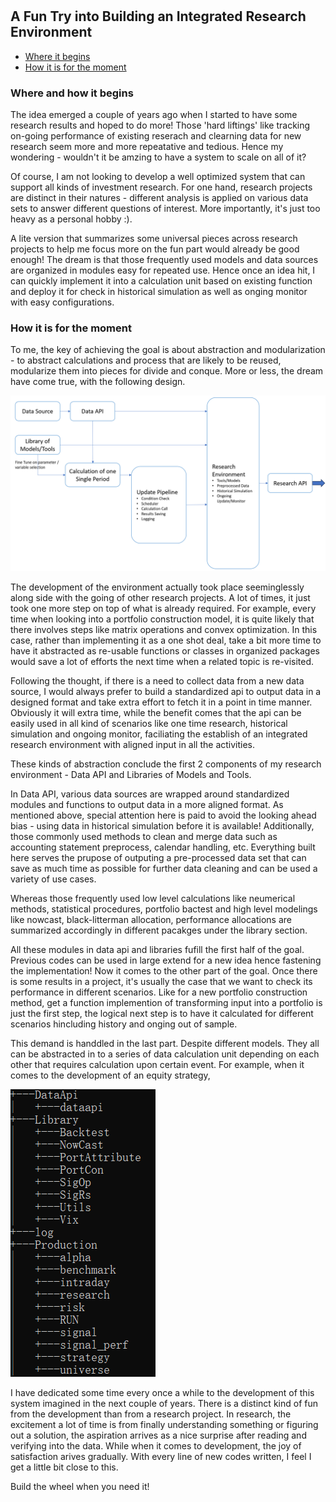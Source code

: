 #

## A Fun Try into Building an Integrated Research Environment

- [Where it begins](#beg)
- [How it is for the moment](#now)

### Where and how it begins <a name="beg"></a>

The idea emerged a couple of years ago when I started to have some research results and hoped to do more! Those 'hard liftings' like tracking on-going performance of existing reserach and clearning data for new research seem more and more repeatative and tedious. Hence my wondering - wouldn't it be amzing to have a system to scale on all of it?

Of course, I am not looking to develop a well optimized system that can support all kinds of investment research. For one hand, research projects are distinct in their natures - different analysis is applied on various data sets to answer different questions of interest. More importantly, it's just too heavy as a personal hobby :). 

A lite version that summarizes some universal pieces across research projects to help me focus more on the fun part would already be good enough! The dream is that those frequently used models and data sources are organized in modules easy for repeated use. Hence once an idea hit, I can quickly implement it into a calculation unit based on existing function and deploy it for check in historical simulation as well as onging monitor with easy configurations.


### How it is for the moment <a name="now"></a>

To me, the key of achieving the goal is about abstraction and modularization - to abstract calculations and process that are likely to be reused, modularize them into pieces for divide and conque.  More or less, the dream have come true, with the following design. 

![Structure](https://raw.githubusercontent.com/SkyBlueRW/SkyBlueRW.github.io/main/_posts/asset/environment_structure.png)

The development of the environment actually took place seeminglessly along side with the going of other research projects. A lot of times, it just took one more step on top of what is already required. For example, every time when looking into a portfolio construction model, it is quite likely that there involves steps like matrix operations and convex optimization. In this case, rather than implementing it as a one shot deal, take a bit more time to have it abstracted as re-usable functions or classes in organized packages would save a lot of efforts the next time when a related topic is re-visited.  

Following the thought, if there is a need to collect data from a new data source, I would always prefer to build a standardized api to output data in a designed format and take extra effort to fetch it in a point in time manner. Obviously it will extra time, while the benefit comes that the api can be easily used in all kind of scenarios like one time research, historical simulation and ongoing monitor, faciliating the establish of an integrated research environment with aligned input in all the activities.

These kinds of abstraction conclude the first 2 components of my research environment - Data API and Libraries of Models and Tools.

In Data API, various data sources are wrapped around standardized modules and functions to output data in a more aligned format. As mentioned above, special attention here is paid to avoid the looking ahead bias - using data in historical simulation before it is available! Additionally, those commonly used methods to clean and merge data such as accounting statement preprocess, calendar handling, etc. Everything built here serves the prupose of outputing a pre-processed data set that can save as much time as possible for further data cleaning and can be used a variety of use cases.

Whereas those frequently used low level calculations like neumerical methods, statistical procedures, portfolio bactest and high level modelings like nowcast, black-litterman allocation, performance allocations are summarized accordingly in different pacakges under the library section. 

All these modules in data api and libraries fufill the first half of the goal. Previous codes can be used in large extend for a new idea hence fastening the implementation! Now it comes to the other part of the goal. Once there is some results in a project, it's usually the case that we want to check its performance in different scenarios. Like for a new portfolio construction method, get a function implemention of transforming input into a portfolio is just the first step, the logical next step is to have it calculated for different scenarios hincluding history and onging out of sample.

This demand is handdled in the last part. Despite different models. They all can be abstracted in to a series of data calculation unit depending on each other that requires calculation upon certain event. For example, when it comes to the development of an equity strategy, 

![System](https://raw.githubusercontent.com/SkyBlueRW/SkyBlueRW.github.io/main/_posts/asset/system.png)





I have dedicated some time every once a while to the development of this system imagined in the next couple of years. There is a distinct kind of fun from the development than from a research project. In research, the excitement a lot of time is from finally understanding something or figuring out a solution, the aspiration arrives as a nice surprise after reading and verifying into the data. While when it comes to development, the joy of satisfaction arives gradually. With every line of new codes written, I feel I get a little bit close to this.

Build the wheel when you need it!
